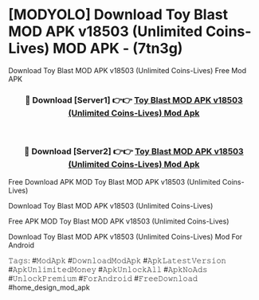 # [MODYOLO] Download Toy Blast MOD APK v18503 (Unlimited Coins-Lives) MOD APK - (7tn3g)
Download Toy Blast MOD APK v18503 (Unlimited Coins-Lives) Free Mod APK

<div align="center">
<h3>🔴 Download [Server1] 👉👉 <a href="https://apk-comot.site?title=Toy_Blast_MOD_APK_v18503_(Unlimited_Coins-Lives)">Toy Blast MOD APK v18503 (Unlimited Coins-Lives) Mod Apk</a></h3><br>

<h3>🔴 Download [Server2] 👉👉 <a href="https://apk-comot.site?title=Toy_Blast_MOD_APK_v18503_(Unlimited_Coins-Lives)">Toy Blast MOD APK v18503 (Unlimited Coins-Lives) Mod Apk</a></h3>
</div>


Free Download APK MOD Toy Blast MOD APK v18503 (Unlimited Coins-Lives)

Download Toy Blast MOD APK v18503 (Unlimited Coins-Lives) 

Free APK MOD Toy Blast MOD APK v18503 (Unlimited Coins-Lives) 

Download Toy Blast MOD APK v18503 (Unlimited Coins-Lives) Mod For Android

𝚃𝚊𝚐𝚜: #𝙼𝚘𝚍𝙰𝚙𝚔 #𝙳𝚘𝚠𝚗𝚕𝚘𝚊𝚍𝙼𝚘𝚍𝙰𝚙𝚔 #𝙰𝚙𝚔𝙻𝚊𝚝𝚎𝚜𝚝𝚅𝚎𝚛𝚜𝚒𝚘𝚗 #𝙰𝚙𝚔𝚄𝚗𝚕𝚒𝚖𝚒𝚝𝚎𝚍𝙼𝚘𝚗𝚎𝚢 #𝙰𝚙𝚔𝚄𝚗𝚕𝚘𝚌𝚔𝙰𝚕𝚕 #𝙰𝚙𝚔𝙽𝚘𝙰𝚍𝚜 #𝚄𝚗𝚕𝚘𝚌𝚔𝙿𝚛𝚎𝚖𝚒𝚞𝚖 #𝙵𝚘𝚛𝙰𝚗𝚍𝚛𝚘𝚒𝚍 #𝙵𝚛𝚎𝚎𝙳𝚘𝚠𝚗𝚕𝚘𝚊𝚍 #home_design_mod_apk